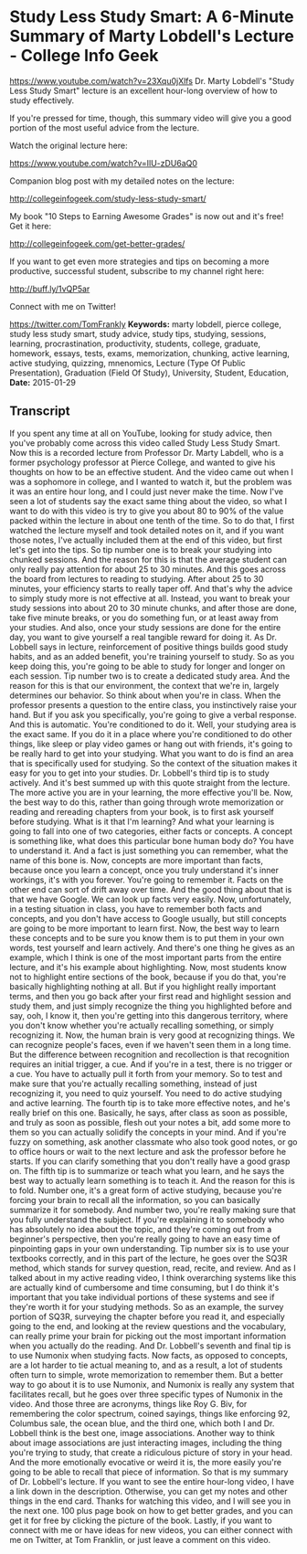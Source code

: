 # Study Less Study Smart: A 6-Minute Summary of Marty Lobdell's Lecture - College Info Geek
https://www.youtube.com/watch?v=23Xqu0jXlfs
Dr. Marty Lobdell's "Study Less Study Smart" lecture is an excellent hour-long overview of how to study effectively.

If you're pressed for time, though, this summary video will give you a good portion of the most useful advice from the lecture.

Watch the original lecture here:

https://www.youtube.com/watch?v=IlU-zDU6aQ0

Companion blog post with my detailed notes on the lecture:

http://collegeinfogeek.com/study-less-study-smart/

My book "10 Steps to Earning Awesome Grades" is now out and it's free! Get it here:

http://collegeinfogeek.com/get-better-grades/

If you want to get even more strategies and tips on becoming a more productive, successful student, subscribe to my channel right here:

http://buff.ly/1vQP5ar

Connect with me on Twitter!

https://twitter.com/TomFrankly
**Keywords:** marty lobdell, pierce college, study less study smart, study advice, study tips, studying, sessions, learning, procrastination, productivity, students, college, graduate, homework, essays, tests, exams, memorization, chunking, active learning, active studying, quizzing, mnenomics, Lecture (Type Of Public Presentation), Graduation (Field Of Study), University, Student, Education, 
**Date:** 2015-01-29

## Transcript
 If you spent any time at all on YouTube, looking for study advice, then you've probably come across this video called Study Less Study Smart. Now this is a recorded lecture from Professor Dr. Marty Labdell, who is a former psychology professor at Pierce College, and wanted to give his thoughts on how to be an effective student. And the video came out when I was a sophomore in college, and I wanted to watch it, but the problem was it was an entire hour long, and I could just never make the time. Now I've seen a lot of students say the exact same thing about the video, so what I want to do with this video is try to give you about 80 to 90% of the value packed within the lecture in about one tenth of the time. So to do that, I first watched the lecture myself and took detailed notes on it, and if you want those notes, I've actually included them at the end of this video, but first let's get into the tips. So tip number one is to break your studying into chunked sessions. And the reason for this is that the average student can only really pay attention for about 25 to 30 minutes. And this goes across the board from lectures to reading to studying. After about 25 to 30 minutes, your efficiency starts to really taper off. And that's why the advice to simply study more is not effective at all. Instead, you want to break your study sessions into about 20 to 30 minute chunks, and after those are done, take five minute breaks, or you do something fun, or at least away from your studies. And also, once your study sessions are done for the entire day, you want to give yourself a real tangible reward for doing it. As Dr. Lobbell says in lecture, reinforcement of positive things builds good study habits, and as an added benefit, you're training yourself to study. So as you keep doing this, you're going to be able to study for longer and longer on each session. Tip number two is to create a dedicated study area. And the reason for this is that our environment, the context that we're in, largely determines our behavior. So think about when you're in class. When the professor presents a question to the entire class, you instinctively raise your hand. But if you ask you specifically, you're going to give a verbal response. And this is automatic. You're conditioned to do it. Well, your studying area is the exact same. If you do it in a place where you're conditioned to do other things, like sleep or play video games or hang out with friends, it's going to be really hard to get into your studying. What you want to do is find an area that is specifically used for studying. So the context of the situation makes it easy for you to get into your studies. Dr. Lobbell's third tip is to study actively. And it's best summed up with this quote straight from the lecture. The more active you are in your learning, the more effective you'll be. Now, the best way to do this, rather than going through wrote memorization or reading and rereading chapters from your book, is to first ask yourself before studying. What is it that I'm learning? And what your learning is going to fall into one of two categories, either facts or concepts. A concept is something like, what does this particular bone human body do? You have to understand it. And a fact is just something you can remember, what the name of this bone is. Now, concepts are more important than facts, because once you learn a concept, once you truly understand it's inner workings, it's with you forever. You're going to remember it. Facts on the other end can sort of drift away over time. And the good thing about that is that we have Google. We can look up facts very easily. Now, unfortunately, in a testing situation in class, you have to remember both facts and concepts, and you don't have access to Google usually, but still concepts are going to be more important to learn first. Now, the best way to learn these concepts and to be sure you know them is to put them in your own words, test yourself and learn actively. And there's one thing he gives as an example, which I think is one of the most important parts from the entire lecture, and it's his example about highlighting. Now, most students know not to highlight entire sections of the book, because if you do that, you're basically highlighting nothing at all. But if you highlight really important terms, and then you go back after your first read and highlight session and study them, and just simply recognize the thing you highlighted before and say, ooh, I know it, then you're getting into this dangerous territory, where you don't know whether you're actually recalling something, or simply recognizing it. Now, the human brain is very good at recognizing things. We can recognize people's faces, even if we haven't seen them in a long time. But the difference between recognition and recollection is that recognition requires an initial trigger, a cue. And if you're in a test, there is no trigger or a cue. You have to actually pull it forth from your memory. So to test and make sure that you're actually recalling something, instead of just recognizing it, you need to quiz yourself. You need to do active studying and active learning. The fourth tip is to take more effective notes, and he's really brief on this one. Basically, he says, after class as soon as possible, and truly as soon as possible, flesh out your notes a bit, add some more to them so you can actually solidify the concepts in your mind. And if you're fuzzy on something, ask another classmate who also took good notes, or go to office hours or wait to the next lecture and ask the professor before he starts. If you can clarify something that you don't really have a good grasp on. The fifth tip is to summarize or teach what you learn, and he says the best way to actually learn something is to teach it. And the reason for this is to fold. Number one, it's a great form of active studying, because you're forcing your brain to recall all the information, so you can basically summarize it for somebody. And number two, you're really making sure that you fully understand the subject. If you're explaining it to somebody who has absolutely no idea about the topic, and they're coming out from a beginner's perspective, then you're really going to have an easy time of pinpointing gaps in your own understanding. Tip number six is to use your textbooks correctly, and in this part of the lecture, he goes over the SQ3R method, which stands for survey question, read, recite, and review. And as I talked about in my active reading video, I think overarching systems like this are actually kind of cumbersome and time consuming, but I do think it's important that you take individual portions of these systems and see if they're worth it for your studying methods. So as an example, the survey portion of SQ3R, surveying the chapter before you read it, and especially going to the end, and looking at the review questions and the vocabulary, can really prime your brain for picking out the most important information when you actually do the reading. And Dr. Lobbell's seventh and final tip is to use Numonix when studying facts. Now facts, as opposed to concepts, are a lot harder to tie actual meaning to, and as a result, a lot of students often turn to simple, wrote memorization to remember them. But a better way to go about it is to use Numonix, and Numonix is really any system that facilitates recall, but he goes over three specific types of Numonix in the video. And those three are acronyms, things like Roy G. Biv, for remembering the color spectrum, coined sayings, things like enforcing 92, Columbus sale, the ocean blue, and the third one, which both I and Dr. Lobbell think is the best one, image associations. Another way to think about image associations are just interacting images, including the thing you're trying to study, that create a ridiculous picture of story in your head. And the more emotionally evocative or weird it is, the more easily you're going to be able to recall that piece of information. So that is my summary of Dr. Lobbell's lecture. If you want to see the entire hour-long video, I have a link down in the description. Otherwise, you can get my notes and other things in the end card. Thanks for watching this video, and I will see you in the next one. 100 plus page book on how to get better grades, and you can get it for free by clicking the picture of the book. Lastly, if you want to connect with me or have ideas for new videos, you can either connect with me on Twitter, at Tom Franklin, or just leave a comment on this video.

